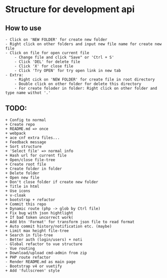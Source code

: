 
# Structure for development api

## How to use

	- Click on 'NEW FOLDER' for create new folder
	- Right click on other folders and input new file name for create new file
	- Click on file for open current file
		- Change file and click "Save" or 'Ctrl + S'
		- Click 'DEL' for delete file
		- Click 'X' for close file
		- Click 'Try OPEN' for try open link in new tab
	- Extra:
		- Right cick on 'NEW FOLDER' for create file in root directory
		- Double click on other folder for delete this directory
		- For create foloder in folder: Right click on other folder and type name withot '.'

## TODO:
	+ Config to normal
	+ Create repo
	+ README.md => once
	+ webpack
	+ ace cnf extra files...
	+ Feedback message
	+ Sort structure
	+ 'Select file' => normal info
	+ Hash url for current file
	+ Open/close file-tree
	+ Create root file
	+ Create folder in folder
	+ Delete folder
	+ Open new file
	+ Don't close folder if create new folder
	+ Title in html
	+ Use icons
	+ v-cloak
	+ bootstrap + refactor
	+ Commit this repo
	+ Dynamic route (php -> glob by Ctrl file)
	+ Fix bug with json hightlight
	+ If bad token uncorrect work(
	+ Add btn 'Format' for transform json file to read format
	+ Auto commit history/notification etc. (maybe)
	+ Limit max height file-tree
	+ Search in file-tree
	- Better auth (login/users) + noti
	- Global refactor to vue structure
	- Vue routing
	+ Download/upload cmd-admin from zip
	+ PHP route refactor
	- Render README.md as main page
	- Bootstrap v4 or vuetify
	+ Add 'fullscreen' style
